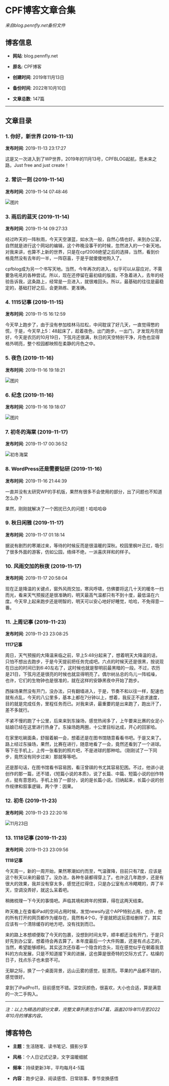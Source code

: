 # CPF博客文章合集

*来自blog.pennfly.net备份文件*



## 博客信息

- **网站**: blog.pennfly.net

- **原名**: CPF博客

- **创建时间**: 2019年11月13日

- **备份时间**: 2022年10月10日

- **文章总数**: 147篇



---



## 文章目录



### 1. 你好，新世界 (2019-11-13)

**发布时间**: 2019-11-13 23:17:27



这是又一次进入到了WP世界，2019年的11月13号，CPFBLOG起航，愿未来之路，Just free and just create！



### 2. 常识一则 (2019-11-14)

**发布时间**: 2019-11-14 07:48:46



![图片](https://blog.pennfly.net/wp-content/uploads/2019/11/img_0622-1.jpg)



### 3. 雨后的蓝天 (2019-11-14)

**发布时间**: 2019-11-14 09:27:33



经过昨天的一阵秋雨，今天天空湛蓝，如水洗一般，自然心情也好。来到办公室，自然就是进行这个网站的编辑，这个昨晚没事干的时候，忽然进入的一个新天地。对我来讲，也算不上新的世界，只是在cpf2008绝望之后的选择，当然，看到价格竟然没有去年的一半，一阵窃喜，于是乎就傻傻地购入了。



cpfblog成为另一个书写天地。当然，今年再次的进入，似乎可以从容应对，不需要急吼吼的各种尝试。所以，现在还停留在最初级的版面，不急着进入，去年的经验告诉我，这条路上，经常是一旦进入，就很难回头。所以，最基础的往往是最稳定的，基础打好之后，会更熟练、更准确。



### 4. 1115记事 (2019-11-15)

**发布时间**: 2019-11-15 16:12:59



今天早上跑步了，由于没有参加桂林马拉松，中间耽误了好几天，一直觉得憋的慌，于是，今天早上5：48起床了，趁着夜色，出门跑步。一出门，才发现月亮很好，今天是农历的10月19日，下弦月还很满，秋日的天空特别干净，月色也显得格外明亮，整个校园都映照在柔静的月色之中。



### 5. 夜色 (2019-11-16)

**发布时间**: 2019-11-16 19:18:21



![图片](https://blog.pennfly.net/wp-content/uploads/2019/11/img_0292-1-scaled.jpg)



### 6. 纪念 (2019-11-16)

**发布时间**: 2019-11-16 19:18:07



![图片](https://blog.pennfly.net/wp-content/uploads/2019/11/img_2762-scaled.jpg)



### 7. 初冬的海棠 (2019-11-17)

**发布时间**: 2019-11-17 00:36:52



![初冬海棠](file:///var/mobile/Containers/Data/Application/A941A8BD-296A-4287-903F-A7068EA5FC46/Library/Caches/Media/thumbnail-p364-2688x2688.jpeg)



### 8. WordPress还是需要钻研 (2019-11-16)

**发布时间**: 2019-11-16 21:44:39



一直并没有太研究WP的手机版，果然有很多不会使用的部分，出了问题也不知道怎么办？



果然，刚刚就解决了一个困扰已久的问题！哈哈哈😄



### 9. 秋日闲雅 (2019-11-17)

**发布时间**: 2019-11-17 01:18:14



据说有剧烈的寒潮过来，等待的时候反而是很温暖的深秋。校园里枫叶正红，吸引了很多外面的游客，仿如公园，络绎不绝，一派喜庆祥和的样子。



### 10. 风雨交加的秋夜 (2019-11-17)

**发布时间**: 2019-11-17 20:58:04



现在正是降温的关键点，窗外风雨交加，寒风呼啸，仿佛要将这几十天的暖冬一扫而光，看来天气预报还是很准确的，明天最高气温都只有不到十度，最低温在六度。今天早上起来跑步还是明智的，明天可以安心地好好睡觉，哈哈，不免得意一番。



### 11. 上周记事 (2019-11-23)

**发布时间**: 2019-11-23 23:08:25



**1117记事**



周日，天气预报的大降温来临之前，早上5:48分起来了，想着明天大降温的话，只怕不想出去跑步，于是今天提前把任务完成吧。六点的时候天还是很黑，按说现在日出的时间已到6:40左右了，这时候也就是黎明前最黑暗的一段。不过，农历是21日，下弦月还是很亮的时候也就显得明亮了。偶尔树丛总的鸟儿一阵呱噪，也许，它们的生物钟也是很准的，就在这样的安静黑夜中开始了跑步。



西操场果然没有开门，没办法，只有翻墙进入，于是，节奏不和以往一样，配速也就有点乱，今天的八公里多，基本上都在7分钟以上，想着，我反正不追求速度，目的就是完成任务，里程任务而已。对我来讲，最重要的是出来跑了，跑出汗了，差不多就行。



不紧不慢的跑了十公里，后来来到东操场，感觉热闹多了，上午要来比赛的女足小姑娘已经在这里进行热身了。东操场跑两圈，十公里目标达成，开心的回家哈。



在家里吃碗面条，舒服着躺一会，想着还是在图书馆随意看看书吧。于是又来了。路上经过东操场，果然，比赛在进行，随意地看了一会，竟然还看到了一个进球。等下在手机上，上传一张看到的照片吧，不是进球的那种哈。（刚刚试了一下同步，竟然没有同步过来）那就等等吧。



还是那句话，在图书馆看书容易困，看汪曾祺的书尤其容易犯困。不过，他讲小说创作的那一篇，还不错，《短篇小说的本质》，说了长篇、中篇、短篇小说的创作特点，挺有意思的。手机上拍了一部分，说的是长篇小说。归纳起来，长篇小说的创作规律和叙事逻辑，两个字：因果。



### 12. 初冬 (2019-11-23)

**发布时间**: 2019-11-23 22:20:16



![11月23日](file:///var/mobile/Containers/Data/Application/4C3ACA47-C920-4E64-A79E-28DCD119E0D0/Library/Caches/Media/thumbnail-p37-2688x2688.jpeg)



### 13. 1118记事 (2019-11-23)

**发布时间**: 2019-11-23 23:09:56



**1118记事**



今天周一，新的一周开始，果然寒潮如约而至，气温骤降，目前只有7度，应该是这个秋天以来的最低了。没办法，各种冬装都得穿上了。也许这几年跑步，还是有很大的效果，我并没有穿太多，感觉还扛得住，只是办公室有点冷飕飕的，弄了半天，空调没弄好，就这么呆着吧。



稍微梳理一下今天的事情吧。声临其境和跨年的预算，得在这两天结束。



昨天晚上在查看iPad的空间占用时候，发觉newsify这个APP特别占用，也许，他的所有打开的网页都作为缓存在，竟然有4个G，于是就把这玩意给删除了，其实应该有一个清除缓存的地方吧，没有找到而已。



来的路上本想顺便取了今天的包裹，没想到时间太早，顺丰都还没有开门，于是只好先到办公室，想着待会再去算了。本年度最后一个大件购置，还是有点忐忑的，当然，希望能够顺利。其实这次还存着一个隐含的念头，现在感觉似乎在朝着我意料的方向发展，只是不知道接下来的进展，这也算是很奇特的交际方式了。枯燥的日子，找点乐子也未尝不可。



无聊之际，换了一个桌面背景，远山云雾的感觉，挺漂亮。苹果的产品都不错的，感觉很好。



拿到了iPadPro11，目前感觉不错。深空灰颜色，很喜欢，大小也合适，算是满意的一次二手购入。



---



*注：以上为精选的部分文章，完整文章列表包含147篇，涵盖2019年11月至2022年10月的博客内容。*



## 博客特色

- **主题**：生活随笔、读书笔记、摄影分享

- **风格**：个人日记式记录，文字温暖细腻

- **频率**：持续更新3年，平均每月4-5篇

- **内容**：跑步记录、阅读感悟、日常琐事、季节变换感悟
